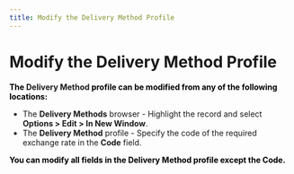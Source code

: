 ```yaml
---
title: Modify the Delivery Method Profile
---
```


# Modify the Delivery Method Profile


**<font color="#000000" class="hcp2">The </font>**Delivery Method** <font color="#000000" class="hcp2">profile can be modified from any of the following locations:</font>**

- The **Delivery 
 Methods** browser - Highlight the record and select **Options 
 &gt; Edit &gt; In New Window**.
- The **Delivery 
 Method** profile - Specify the code of the required exchange rate  in the **Code** field.



**<font color="#000000" class="hcp2">You can modify all 
 fields in the <span class="hcp3">Delivery</span> <span class="hcp3">Method</span> 
 profile except the <span class="hcp3">Code</span>.</font>**
